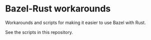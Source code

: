 # Bazel-Rust workarounds

Workarounds and scripts for making it easier to use Bazel with Rust.

See the scripts in this repository.